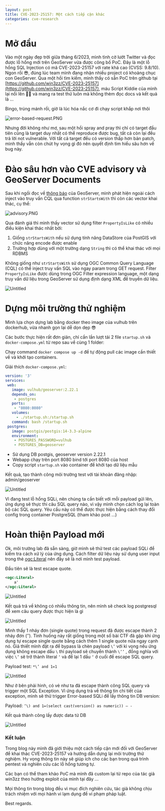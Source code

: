 ```yaml
---
layout: post
title: CVE-2023-25157: Một cách tiếp cận khác
categories: cve-research
---
```


# Mở đầu

Vào một ngày đẹp trời giữa tháng 6/2023, mình tình cờ lướt Twitter và đọc được lỗ hổng mới trên GeoServer vừa được công bố PoC. Đây là một lỗ hổng SQL Injection có mã CVE-2023-25157 với rate khá cao (CVSS: 9.8/10). Ngon rồi 😎, đúng lúc team mình đang nhận nhiều project có khoảng chục con GeoServer. Qua một hồi tìm kiếm, mình thấy có sẵn PoC trên github tại [https://github.com/win3zz/CVE-2023-25157](https://github.com/win3zz/CVE-2023-25157), máu Script Kiddie của mình lại nổi lên 🕵️‍♀️ và mang ra test thử luôn mà không thèm đọc docs và kết quả là …

Bingo, trúng mánh rồi, giờ là lúc hóa nắc cơ đi chạy script khắp nơi thôi

![error-based-request.PNG](../images/GeoServer%20CVE-2023-25157%20A%20different%20proof%20of%20conc%2069d48eda72354da4a31784843f78b656/error-based-request.png)

Nhưng đời không như mơ, sau một hồi spray and pray thì chỉ có target đầu tiên cũng là target duy nhất có thể reproduce được bug, tất cả còn lại đều trả lời not vulnerable. Với tất cả target đều có version thấp hơn bản patch, mình thấy vẫn còn chút hy vọng gì đó nên quyết định tìm hiểu sâu hơn về bug này.

# Đào sâu hơn vào CVE advisory và GeoServer Documents

Sau khi ngồi đọc về [thông báo](https://geoserver.org/vulnerability/2023/02/20/ogc-filter-injection.html) của GeoServer, mình phát hiện ngoài cách inject vào truy vấn CQL qua function `strStartsWith` thì còn các vector khai thác, cụ thể:

![advisory.PNG](../images/GeoServer%20CVE-2023-25157%20A%20different%20proof%20of%20conc%2069d48eda72354da4a31784843f78b656/advisory.png)

Qua đánh giá thì mình thấy vector sử dụng filter `PropertyIsLike` có nhiều điều kiện khai thác nhất bởi:

1. Giống `strStartsWith` nếu sử dụng tính năng DataStore của PostGIS với chức năng encode được enable
2. Trường hợp dùng với một trường dạng `String` thì có thể khai thác với mọi RDBMS 

Không giống như `strStartsWith`  sử dụng OGC Common Query Language (CQL) có thể inject truy vấn SQL vào ngay param trong GET request. Filter `PropertyIsLike` được dùng trong OGC Filter expression language, một dạng truy vấn dữ liệu trong GeoServer sử dụng định dạng XML để truyền dữ liệu. 

![Untitled](../images/GeoServer%20CVE-2023-25157%20A%20different%20proof%20of%20conc%2069d48eda72354da4a31784843f78b656/Untitled.png)

# Dựng môi trường thử nghiệm

Mình lựa chọn dựng lab bằng docker theo image của vulhub trên dockerhub, vừa nhanh gọn lại dễ dọn dẹp 😎

Các bước thực hiện rất đơn giản, chỉ cần lần lượt tải 2 file `startup.sh` và `docker-compose.yml` từ repo sau về cùng 1 folder:

[](https://github.com/vulhub/vulhub/tree/master/geoserver/CVE-2023-25157)

Chạy command `docker compose up -d` để tự động pull các image cần thiết về và khởi tạo containers.

 Giải thích `docker-compose.yml`:

```yaml
version: '3'
services:
 web:
   image: vulhub/geoserver:2.22.1
   depends_on:
    - postgres
   ports:
    - "8080:8080"
   volumes:
     - ./startup.sh:/startup.sh
   command: bash /startup.sh
 postgres:
   image: postgis/postgis:14-3.3-alpine
   environment: 
    - POSTGRES_PASSWORD=vulhub
    - POSTGRES_DB=geoserver
```

- Sử dụng DB postgis, geoserver version 2.22.1
- Webapp chạy trên port 8080 bind tới port 8080 của host
- Copy script `startup.sh` vào container để khởi tạo dữ liệu mẫu

Kết quả, tạo thành công môi trường test với tài khoản đăng nhập: admin/geoserver

![Untitled](../images/GeoServer%20CVE-2023-25157%20A%20different%20proof%20of%20conc%2069d48eda72354da4a31784843f78b656/Untitled%201.png)

Vì đang test lỗ hổng SQLi, nên chúng ta cần biết với mỗi payload gửi lên, ứng dụng sẽ thực thi câu SQL query nào, vì vậy mình chọn cách log lại toàn bộ các SQL query. Yêu cầu này có thể được thực hiện bằng cách thay đổi config trong container PostgreSQL (tham khảo post …)

# Hoàn thiện Payload mới

Ok, môi trường lab đã sẵn sàng, giờ mình sẽ thử test các payload SQLi để kiểm tra cách xử lý của ứng dụng. Cách filter dữ liệu này sử dụng user input trong thẻ <ogc:Literal> nên đây sẽ là nơi mình test payload.

Đầu tiên sẽ là test escape quote.

```xml
<ogc:Literal>
	a'
</ogc:Literal>
```

![Untitled](../images/GeoServer%20CVE-2023-25157%20A%20different%20proof%20of%20conc%2069d48eda72354da4a31784843f78b656/Untitled%202.png)

Kết quả trả về không có nhiều thông tin, nên mình sẽ check log postgresql để xem câu query được thực hiện là gì

![Untitled](../images/GeoServer%20CVE-2023-25157%20A%20different%20proof%20of%20conc%2069d48eda72354da4a31784843f78b656/Untitled%203.png)

Mình thấy 1 nháy đơn (single quote) trong request đã được escape thành 2 nháy đơn (’’). Tình huống này rất giống trong một số bài CTF đã gặp khi ứng dụng tự escape single quote bằng cách thêm 1 single quote nữa ngay cạnh nó. Giả thiết mình đặt ra để bypass là chèn payload `\’`  với kì vọng nếu ứng dụng không escape dấu `\` thì payload sẽ chuyển thành `\’’` , đồng nghĩa với việc `\’` sẽ trở thành literal `‘` và để lại 1 dấu `‘` ở cuối để escape SQL query.

Payload test: `*\’ and 1=1` 

![Untitled](../images/GeoServer%20CVE-2023-25157%20A%20different%20proof%20of%20conc%2069d48eda72354da4a31784843f78b656/Untitled%204.png)

Như ở bên phải hình, có vẻ như ta đã escape thành công SQL query và trigger một SQL Exception. Vì ứng dụng trả về thông tin chi tiết của exception, mình sẽ thử trigger Error-based SQLi để lấy thông tin DB version:

Payload: `‘\) and 1=(select cast(version() as numeric)) — -`

Kết quả thành công lấy được data từ DB

![Untitled](../images/GeoServer%20CVE-2023-25157%20A%20different%20proof%20of%20conc%2069d48eda72354da4a31784843f78b656/Untitled%205.png)

### Kết luận

Trong blog này mình đã giới thiệu một cách tiếp cận mới đối với GeoServer để khai thác CVE-2023-25157 và hướng dẫn dựng lại môi trường thử nghiệm. Hy vọng thông tin này sẽ giúp ích cho các bạn trong quá trình pentest và nghiên cứu các lỗ hổng tương tự. 

Các bạn có thể tham khảo PoC mà mình đã custom lại từ repo của tác giả win3zz theo hướng exploit của mình tại đây …

Mọi thông tin trong blog đều vì mục đích nghiên cứu, tác giả không chịu trách nhiệm với mọi hành vi lạm dụng để vi phạm pháp luật.

Best regards.
